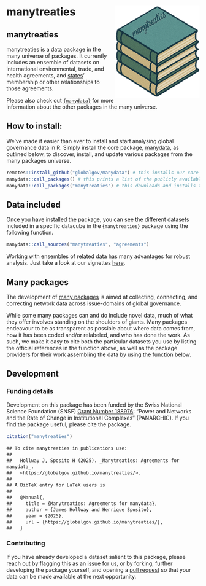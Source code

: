 
# manytreaties <img src="man/figures/manytreatiesLogo.png" align="right" width="220" alt="many treaties logo"/>

## manytreaties

manytreaties is a data package in the many universe of packages. It
currently includes an ensemble of datasets on international
environmental, trade, and health agreements, and
[states](https://github.com/globalgov/manystates)’ membership or other
relationships to those agreements.

Please also check out [`{manydata}`](https://github.com/globalgov) for
more information about the other packages in the many universe.

## How to install:

We’ve made it easier than ever to install and start analysing global
governance data in R. Simply install the core package,
[manydata](https://github.com/globalgov/manydata), as outlined below, to
discover, install, and update various packages from the many packages
universe.

``` r
remotes::install_github("globalgov/manydata") # this installs our core package, the only one you need to do independently
manydata::call_packages() # this prints a list of the publicly available data packages currently available
manydata::call_packages("manytreaties") # this downloads and installs the named package
```

## Data included

Once you have installed the package, you can see the different datasets
included in a specific datacube in the {`manytreaties`} package using
the following function.

``` r
manydata::call_sources("manytreaties", "agreements")
```

Working with ensembles of related data has many advantages for robust
analysis. Just take a look at our vignettes
[here](https://globalgov.github.io/manydata/articles/user.html).

## Many packages

The development of [many
packages](https://github.com/globalgov/manydata) is aimed at collecting,
connecting, and correcting network data across issue-domains of global
governance.

While some many packages can and do include novel data, much of what
they offer involves standing on the shoulders of giants. Many packages
endeavour to be as transparent as possible about where data comes from,
how it has been coded and/or relabeled, and who has done the work. As
such, we make it easy to cite both the particular datasets you use by
listing the official references in the function above, as well as the
package providers for their work assembling the data by using the
function below.

## Development

### Funding details

Development on this package has been funded by the Swiss National
Science Foundation (SNSF) [Grant Number
188976](https://data.snf.ch/grants/grant/188976): “Power and Networks
and the Rate of Change in Institutional Complexes” (PANARCHIC). If you
find the package useful, please cite the package.

``` r
citation("manytreaties")
```

    ## To cite manytreaties in publications use:
    ## 
    ##   Hollway J, Sposito H (2025). _Manytreaties: Agreements for manydata_.
    ##   <https://globalgov.github.io/manytreaties/>.
    ## 
    ## A BibTeX entry for LaTeX users is
    ## 
    ##   @Manual{,
    ##     title = {Manytreaties: Agreements for manydata},
    ##     author = {James Hollway and Henrique Sposito},
    ##     year = {2025},
    ##     url = {https://globalgov.github.io/manytreaties/},
    ##   }

### Contributing

If you have already developed a dataset salient to this package, please
reach out by flagging this as an
[issue](https://github.com/globalgov/manystates/issues) for us, or by
forking, further developing the package yourself, and opening a [pull
request](https://github.com/globalgov/manystates/pulls) so that your
data can be made available at the next opportunity.
